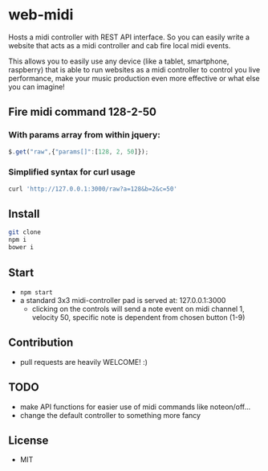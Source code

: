 # web-midi

Hosts a midi controller with REST API interface. So you can easily write a website that acts as a midi controller
and cab fire local midi events.


This allows you to easily use any device (like a tablet, smartphone, raspberry) that is able to run websites as a midi controller to control you live performance, make your music production even more effective or what else you can imagine!


## Fire midi command 128-2-50

### With params array from within jquery:

```js
$.get("raw",{"params[]":[128, 2, 50]});
```

### Simplified syntax for curl usage

```sh
curl 'http://127.0.0.1:3000/raw?a=128&b=2&c=50'
```


## Install

```sh
git clone
npm i
bower i
```

## Start
- `npm start`
- a standard 3x3 midi-controller pad is served at: 127.0.0.1:3000
  - clicking on the controls will send a note event on midi channel 1, velocity 50,
  specific note is dependent from chosen button (1-9)

## Contribution
- pull requests are heavily WELCOME! :)

## TODO
- make API functions for easier use of midi commands like noteon/off...
- change the default controller to something more fancy



## License
- MIT

